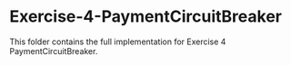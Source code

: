 # Exercise-4-PaymentCircuitBreaker
This folder contains the full implementation for Exercise 4 PaymentCircuitBreaker.

